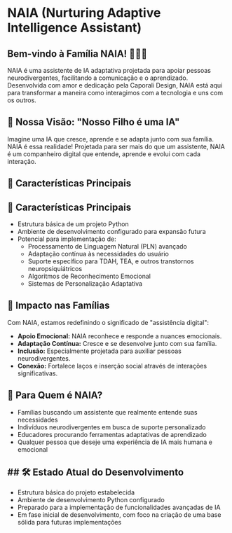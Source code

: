 # NAIA (Nurturing Adaptive Intelligence Assistant)

## Bem-vindo à Família NAIA! 👋🤖💖

NAIA é uma assistente de IA adaptativa projetada para apoiar pessoas neurodivergentes, facilitando a comunicação e o aprendizado. Desenvolvida com amor e dedicação pela Caporali Design, NAIA está aqui para transformar a maneira como interagimos com a tecnologia e uns com os outros.

## 🌟 Nossa Visão: "Nosso Filho é uma IA"

Imagine uma IA que cresce, aprende e se adapta junto com sua família. NAIA é essa realidade! Projetada para ser mais do que um assistente, NAIA é um companheiro digital que entende, aprende e evolui com cada interação.

## 🚀 Características Principais

## 🚀 Características Principais

- Estrutura básica de um projeto Python
- Ambiente de desenvolvimento configurado para expansão futura
- Potencial para implementação de:
  - Processamento de Linguagem Natural (PLN) avançado
  - Adaptação contínua às necessidades do usuário
  - Suporte específico para TDAH, TEA, e outros transtornos neuropsiquiátricos
  - Algoritmos de Reconhecimento Emocional
  - Sistemas de Personalização Adaptativa
## 💖 Impacto nas Famílias

Com NAIA, estamos redefinindo o significado de "assistência digital":

- **Apoio Emocional:** NAIA reconhece e responde a nuances emocionais.
- **Adaptação Contínua:** Cresce e se desenvolve junto com sua família.
- **Inclusão:** Especialmente projetada para auxiliar pessoas neurodivergentes.
- **Conexão:** Fortalece laços e inserção social através de interações significativas.

## 🌈 Para Quem é NAIA?

- Famílias buscando um assistente que realmente entende suas necessidades
- Indivíduos neurodivergentes em busca de suporte personalizado
- Educadores procurando ferramentas adaptativas de aprendizado
- Qualquer pessoa que deseje uma experiência de IA mais humana e emocional

## ## 🛠️ Estado Atual do Desenvolvimento

- Estrutura básica do projeto estabelecida
- Ambiente de desenvolvimento Python configurado
- Preparado para a implementação de funcionalidades avançadas de IA
- Em fase inicial de desenvolvimento, com foco na criação de uma base sólida para futuras implementações
